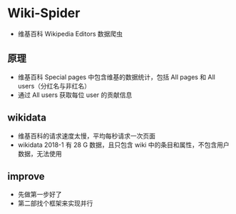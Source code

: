 # Wiki-Spider
- 维基百科 Wikipedia Editors 数据爬虫

## 原理
- 维基百科 Special pages 中包含维基的数据统计，包括 All pages 和 All users（分红名与非红名）
- 通过 All users 获取每位 user 的贡献信息

## wikidata
- 维基百科的请求速度太慢，平均每秒请求一次页面
- wikidata 2018-1 有 28 G 数据，且只包含 wiki 中的条目和属性，不包含用户数据，无法使用

## improve
- 先做第一步好了
- 第二部找个框架来实现并行